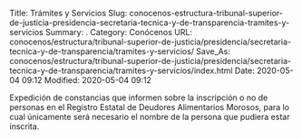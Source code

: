 Title: Trámites y Servicios
Slug: conocenos-estructura-tribunal-superior-de-justicia-presidencia-secretaria-tecnica-y-de-transparencia-tramites-y-servicios
Summary: .
Category: Conócenos
URL: conocenos/estructura/tribunal-superior-de-justicia/presidencia/secretaria-tecnica-y-de-transparencia/tramites-y-servicios/
Save_As: conocenos/estructura/tribunal-superior-de-justicia/presidencia/secretaria-tecnica-y-de-transparencia/tramites-y-servicios/index.html
Date: 2020-05-04 09:12
Modified: 2020-05-04 09:12



Expedición de constancias que informen sobre la inscripción o no de personas en el Registro Estatal de Deudores Alimentarios Morosos, para lo cual únicamente será necesario el nombre de la persona que pudiera estar inscrita.




